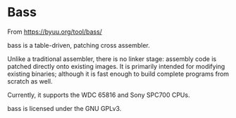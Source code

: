 Bass
====

From https://byuu.org/tool/bass/

bass is a table-driven, patching cross assembler.

Unlike a traditional assembler, there is no linker stage: assembly code is patched directly onto existing images. It is primarily intended for modifying existing binaries; although it is fast enough to build complete programs from scratch as well.

Currently, it supports the WDC 65816 and Sony SPC700 CPUs.

bass is licensed under the GNU GPLv3.
